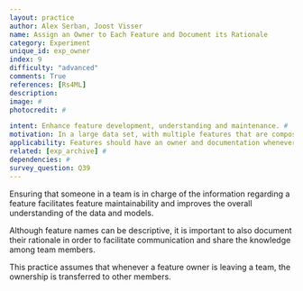 ```yaml
---
layout: practice
author: Alex Serban, Joost Visser
name: Assign an Owner to Each Feature and Document its Rationale
category: Experiment
unique_id: exp_owner
index: 9
difficulty: "advanced"
comments: True
references: [Rs4ML]
description:
image: #
photocredit: #

intent: Enhance feature development, understanding and maintenance. #
motivation: In a large data set, with multiple features that are composed from various data attributes, it is hard to keep track and understand all features. By assigning an owner and documenting each feature, they become easier to maintain and comprehend. #
applicability: Features should have an owner and documentation whenever features are manually engineered (and not automatically extracted, e.g. through deep learning).
related: [exp_archive] #
dependencies: #
survey_question: Q39
---
```


Ensuring that someone in a team is in charge of the information regarding a feature facilitates feature maintainability and improves the overall understanding of the data and models.


Although feature names can be descriptive, it is important to also document their rationale in order to facilitate communication and share the knowledge among team members.


This practice assumes that whenever a feature owner is leaving a team, the ownership is transferred to other members.